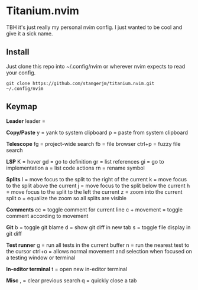 # Titanium.nvim

TBH it's just really my personal nvim config. I just wanted to be cool and give it a sick name.

## Install

Just clone this repo into ~/.config/nvim or wherever nvim expects to read your config.

```
git clone https://github.com/stangerjm/titanium.nvim.git ~/.config/nvim
```

## Keymap
**Leader**
leader = <Space>

**Copy/Paste**
<leader>y = yank to system clipboard
<leader>p = paste from system clipboard

**Telescope**
<leader>fg = project-wide search
<leader>fb = file browser
ctrl+p = fuzzy file search

**LSP**
K = hover
gd = go to definition
gr = list references
gi = go to implementation
<space>a = list code actions
<space>rn = rename symbol

**Splits**
<leader>l = move focus to the split to the right of the current
<leader>k = move focus to the split above the current
<leader>j = move focus to the split below the current
<leader>h = move focus to the split to the left the current
<leader>z = zoom into the current split
<leader>o = equalize the zoom so all splits are visible

**Comments**
<leader>cc = toggle comment for current line
<leader>c + movement = toggle comment according to movement

**Git**
<leader>b = toggle git blame
<leader>d = show git diff in new tab
<leader>s = toggle file display in git diff

**Test runner**
<leader>g = run all tests in the current buffer
<leader>n = run the nearest test to the cursor
ctrl+o = allows normal movement and selection when focused on a testing window or terminal

**In-editor terminal**
<leader>t = open new in-editor terminal

**Misc**
, = clear previous search
<leader>q = quickly close a tab
